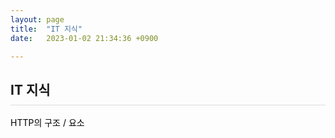 ```yaml
---
layout: page
title:  "IT 지식"
date:   2023-01-02 21:34:36 +0900

---
```



<h2 style="border-bottom:1px solid #dcdcdc; padding-bottom:10px;">IT 지식</h2>


<a href="/it/2023/02/05/itPost-HTTP.html">HTTP의 구조 / 요소</a><br />


<style>
div {
}
a {
    color: #000 !important;
    text-decoration: none;
}
</style>